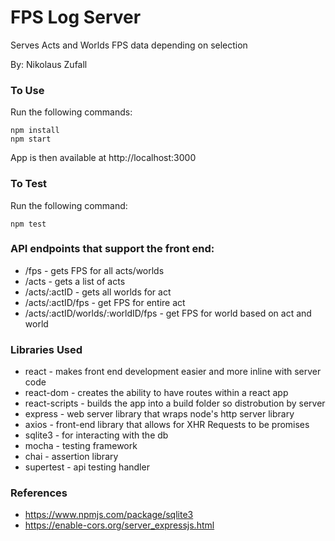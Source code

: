 # FPS Log Server

Serves Acts and Worlds FPS data depending on selection

By: Nikolaus Zufall

### To Use
Run the following commands:
```
npm install
npm start
```
App is then available at http://localhost:3000

### To Test
Run the following command:
```
npm test
```

### API endpoints that support the front end:
* /fps - gets FPS for all acts/worlds
* /acts - gets a list of acts
* /acts/:actID - gets all worlds for act
* /acts/:actID/fps - get FPS for entire act
* /acts/:actID/worlds/:worldID/fps - get FPS for world based on act and world

### Libraries Used
* react - makes front end development easier and more inline with server code
* react-dom - creates the ability to have routes within a react app
* react-scripts - builds the app into a build folder so distrobution by server
* express - web server library that wraps node's http server library
* axios - front-end library that allows for XHR Requests to be promises
* sqlite3 - for interacting with the db
* mocha - testing framework
* chai - assertion library
* supertest - api testing handler

### References 
* https://www.npmjs.com/package/sqlite3
* https://enable-cors.org/server_expressjs.html

